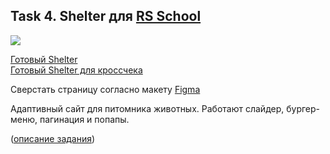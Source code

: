 ## Task 4. Shelter для [RS School](https://rs.school/)

![](https://github.com/mauta/shelter/shelter.png)

[Готовый Shelter](https://mauta.github.io/shelter/shelter/pages/main/index.html)\
[Готовый Shelter для кроссчека](https://rolling-scopes-school.github.io/mauta-JS2020Q3/shelter/pages/main/index.html)

Сверстать страницу согласно макету [Figma](https://www.figma.com/file/tKcmzkARtMUFQAR9VLdLkl/shelter-dom) 

Адаптивный сайт для питомника животных. Работают слайдер, бургер-меню, пагинация и попапы. 

([описание задания](https://github.com/rolling-scopes-school/tasks/blob/master/tasks/markups/level-2/shelter/shelter-DOM-ru.md))
